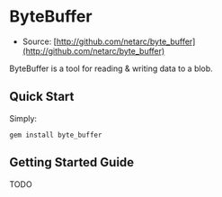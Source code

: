 # ByteBuffer

* Source: [http://github.com/netarc/byte_buffer](http://github.com/netarc/byte_buffer)

ByteBuffer is a tool for reading & writing data to a blob.

## Quick Start

Simply:

    gem install byte_buffer

## Getting Started Guide

TODO

